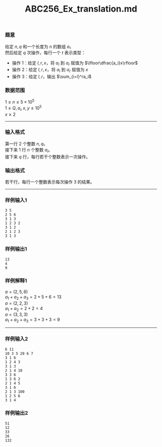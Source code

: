 ﻿---
title: "ABC256_Ex_translation.md"
tags: []
author: ""
created: ""
---

### 题意
给定 $n,q$ 和一个长度为 $n$ 的数组 $a$。  
然后给定 $q$ 次操作，每行一个 $t$ 表示类型：
- 操作 $1$：给定 $l,r,x$，将 $a_l$ 到 $a_r$ 赋值为 $\lfloor\dfrac{a_i}x\rfloor$
- 操作 $2$：给定 $l,r,x$，将 $a_l$ 到 $a_r$ 赋值为 $x$
- 操作 $3$：给定 $l,r$，输出 $\sum_{i=l}^ra_i$
### 数据范围
$1\le n\le 5\times 10^5$  
$1\le Q,a_i,x,y\le 10^5$  
$x\ge 2$

---
### 输入格式
第一行 $2$ 个整数 $n,q$。  
接下来 $1$ 行 $n$ 个整数 $a_i$。  
接下来 $q$ 行，每行若干个整数表示一次操作。
### 输出格式
若干行，每行一个整数表示每次操作 $3$ 的结果。

---
### 样例输入1
```
3 5
2 5 6
3 1 3
1 2 3 2
3 1 2
2 1 2 3
3 1 3
```
### 样例输出1
```
13
4
9
```
### 样例解释1
$a=(2,5,6)$  
$a_1+a_2+a_3=2+5+6=13$  
$a=(2,2,3)$  
$a_1+a_2=2+2=4$  
$a=(3,3,3)$  
$a_1+a_2+a_3=3+3+3=9$

---
### 样例输入2
```
6 11
10 3 5 20 6 7
3 1 6
1 2 4 3
3 1 3
2 1 4 10
3 3 6
1 3 6 2
2 1 4 5
3 1 6
2 1 3 100
1 2 5 6
3 1 4
```
### 样例输出2
```
51
12
33
26
132
```

